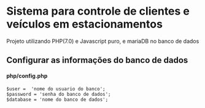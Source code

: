 # Sistema para controle de clientes e veículos em estacionamentos
Projeto utilizando PHP(7.0) e Javascript puro, e mariaDB no banco de dados

## Configurar as informações do banco de dados
#### php/config.php

`$user =  'nome do usuario do banco';`<br>
`$password = 'senha do banco de dados';`<br>
`$database = 'nome do banco de dados';`
